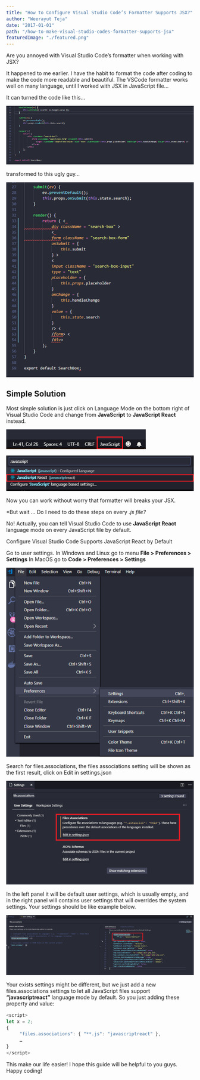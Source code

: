 ```yaml
---
title: "How to Configure Visual Studio Code’s Formatter Supports JSX?"
author: "Weerayut Teja"
date: "2017-01-01"
path: "/how-to-make-visual-studio-codes-formatter-supports-jsx"
featuredImage: "./featured.png"
---
```


Are you annoyed with Visual Studio Code’s formatter when working with JSX?

It happened to me earlier. I have the habit to format the code after coding to make the code more readable and beautiful. The VSCode formatter works well on many language, until I worked with JSX in JavaScript file…

It can turned the code like this…

![Original JSX Code](image-1.png)

transformed to this ugly guy…

![Transformed JSX…](image-2.png)

## Simple Solution

Most simple solution is just click on Language Mode on the bottom right of Visual Studio Code and change from **JavaScript** to **JavaScript React** instead.

![Click on JavaScript Language Mode](image-3.png)

![Then choose JavaScript React Instead](image-4.png)

Now you can work without worry that formatter will breaks your JSX.

*But wait … Do I need to do these steps on every *.js file?*

No! Actually, you can tell Visual Studio Code to use **JavaScript React** language mode on every JavaScript file by default.

Configure Visual Studio Code Supports JavaScript React by Default

Go to user settings.
 In Windows and Linux go to menu **File > Preferences > Settings**
 In MacOS go to **Code > Preferences > Settings**

![Go to settings](image-5.png)

Search for files.associations, the files associations setting will be shown as the first result, click on Edit in settings.json

![Edit File Associations](image-6.png)

In the left panel it will be default user settings, which is usually empty, and in the right panel will contains user settings that will overrides the system settings. Your settings should be like example below.

![Original](image-7.png)

Your exists settings might be different, but we just add a new files.associations settings to let all JavaScript files support **“javascriptreact”** language mode by default. So you just adding these property and value:

```javaScript
<script>
let x = 2;
{
     "files.associations": { "**.js": "javascriptreact" },
     …
}
</script>
```

This make our life easier! I hope this guide will be helpful to you guys. Happy coding!
